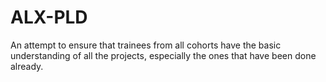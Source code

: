 # ALX-PLD
An attempt to ensure that trainees from all cohorts have the basic understanding of all the projects, especially the ones that have been done already.
